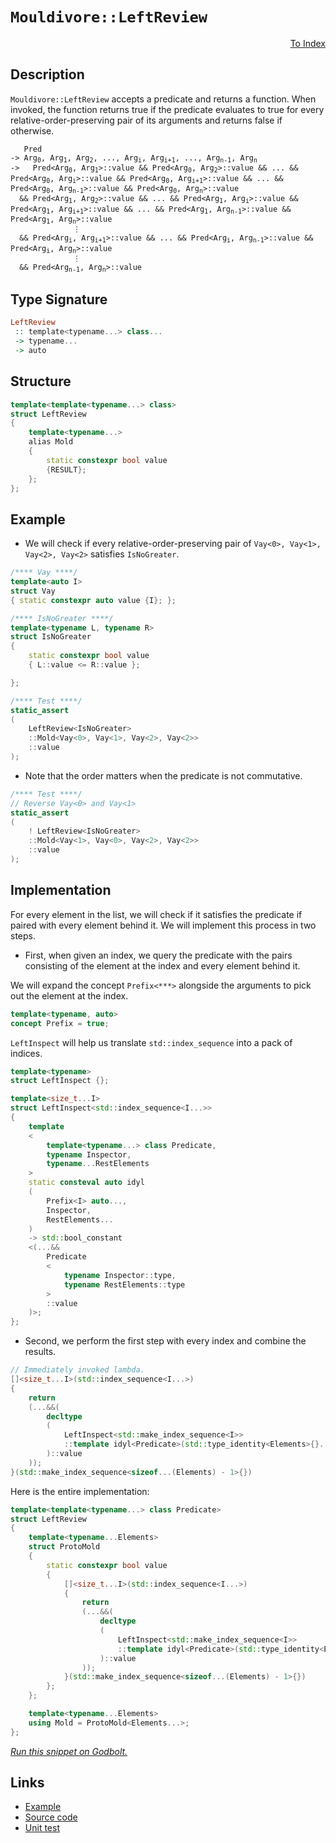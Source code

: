 <!-- Copyright 2024 Feng Mofan
SPDX-License-Identifier: Apache-2.0 -->

# `Mouldivore::LeftReview`

<p style='text-align: right;'><a href="../../../facilities/metafunctions.md#mouldivore-left-review">To Index</a></p>

## Description

`Mouldivore::LeftReview` accepts a predicate and returns a function. When invoked, the function returns true if the predicate evaluates to true for every relative-order-preserving pair of its arguments and returns false if otherwise.

<pre><code>   Pred
-> Arg<sub>0</sub>, Arg<sub>1</sub>, Arg<sub>2</sub>, ..., Arg<sub>i</sub>, Arg<sub>i+1</sub>, ..., Arg<sub>n-1</sub>, Arg<sub>n</sub>
->   Pred&lt;Arg<sub>0</sub>, Arg<sub>1</sub>&gt;::value && Pred&lt;Arg<sub>0</sub>, Arg<sub>2</sub>&gt;::value && ... && Pred&lt;Arg<sub>0</sub>, Arg<sub>i</sub>&gt;::value && Pred&lt;Arg<sub>0</sub>, Arg<sub>i+1</sub>&gt;::value && ... && Pred&lt;Arg<sub>0</sub>, Arg<sub>n-1</sub>&gt;::value && Pred&lt;Arg<sub>0</sub>, Arg<sub>n</sub>&gt;::value
  && Pred&lt;Arg<sub>1</sub>, Arg<sub>2</sub>&gt;::value && ... && Pred&lt;Arg<sub>1</sub>, Arg<sub>i</sub>&gt;::value && Pred&lt;Arg<sub>1</sub>, Arg<sub>i+1</sub>&gt;::value && ... && Pred&lt;Arg<sub>1</sub>, Arg<sub>n-1</sub>&gt;::value && Pred&lt;Arg<sub>1</sub>, Arg<sub>n</sub>&gt;::value
              &vellip;
  && Pred&lt;Arg<sub>i</sub>, Arg<sub>i+1</sub>&gt;::value && ... && Pred&lt;Arg<sub>i</sub>, Arg<sub>n-1</sub>&gt;::value && Pred&lt;Arg<sub>i</sub>, Arg<sub>n</sub>&gt;::value
              &vellip;
  && Pred&lt;Arg<sub>n-1</sub>, Arg<sub>n</sub>&gt;::value</code></pre>

## Type Signature

```Haskell
LeftReview
 :: template<typename...> class...
 -> typename...
 -> auto
```

## Structure

```C++
template<template<typename...> class>
struct LeftReview
{
    template<typename...>
    alias Mold
    {
        static constexpr bool value
        {RESULT};
    };
};
```

## Example

- We will check if every relative-order-preserving pair of `Vay<0>, Vay<1>, Vay<2>, Vay<2>` satisfies `IsNoGreater`.

```C++
/**** Vay ****/
template<auto I>
struct Vay
{ static constexpr auto value {I}; };

/**** IsNoGreater ****/
template<typename L, typename R>
struct IsNoGreater
{
    static constexpr bool value
    { L::value <= R::value };

};

/**** Test ****/
static_assert
(
    LeftReview<IsNoGreater>
    ::Mold<Vay<0>, Vay<1>, Vay<2>, Vay<2>>
    ::value
);
```

- Note that the order matters when the predicate is not commutative.

```C++
/**** Test ****/
// Reverse Vay<0> and Vay<1>
static_assert
(
    ! LeftReview<IsNoGreater>
    ::Mold<Vay<1>, Vay<0>, Vay<2>, Vay<2>>
    ::value
);
```

## Implementation

For every element in the list, we will check if it satisfies the predicate if paired with every element behind it.
We will implement this process in two steps.

- First, when given an index, we query the predicate with the pairs consisting of the element at the index and every element behind it.

We will expand the concept `Prefix<***>` alongside the arguments to pick out the element at the index.

```C++
template<typename, auto>
concept Prefix = true;
```

`LeftInspect` will help us translate `std::index_sequence` into a pack of indices.

```C++
template<typename>
struct LeftInspect {};

template<size_t...I>
struct LeftInspect<std::index_sequence<I...>> 
{
    template
    <
        template<typename...> class Predicate,
        typename Inspector,
        typename...RestElements
    >
    static consteval auto idyl
    (
        Prefix<I> auto...,
        Inspector,
        RestElements...
    )
    -> std::bool_constant
    <(...&&
        Predicate
        <
            typename Inspector::type,
            typename RestElements::type
        >
        ::value
    )>;
};
```

- Second, we perform the first step with every index and combine the results.

```C++
// Immediately invoked lambda.
[]<size_t...I>(std::index_sequence<I...>)
{
    return
    (...&&(
        decltype
        (
            LeftInspect<std::make_index_sequence<I>>
            ::template idyl<Predicate>(std::type_identity<Elements>{}...)
        )::value
    ));
}(std::make_index_sequence<sizeof...(Elements) - 1>{})
```

Here is the entire implementation:

```C++
template<template<typename...> class Predicate>
struct LeftReview
{
    template<typename...Elements>
    struct ProtoMold
    {
        static constexpr bool value
        {
            []<size_t...I>(std::index_sequence<I...>)
            {
                return
                (...&&(
                    decltype
                    (
                        LeftInspect<std::make_index_sequence<I>>
                        ::template idyl<Predicate>(std::type_identity<Elements>{}...)
                    )::value
                ));
            }(std::make_index_sequence<sizeof...(Elements) - 1>{})
        }; 
    };

    template<typename...Elements>
    using Mold = ProtoMold<Elements...>;
};
```

[*Run this snippet on Godbolt.*](https://godbolt.org/#z:OYLghAFBqd5QCxAYwPYBMCmBRdBLAF1QCcAaPECAMzwBtMA7AQwFtMQByARg9KtQYEAysib0QXACx8BBAKoBnTAAUAHpwAMvAFYTStJg1DIApACYAQuYukl9ZATwDKjdAGFUtAK4sGIAMykrgAyeAyYAHI%2BAEaYxBJcZqQADqgKhE4MHt6%2BASlpGQKh4VEssfFcibaY9o4CQgRMxATZPn6BdpgOmQ1NBMWRMXEJSQqNza25HeP9YYNlw5VmAJS2qF7EyOwcAPQAVAeHR8cnezsmGgCC%2B4cA1AAimMmujMh4mAq3R%2BdXN6f/xx%2BlwuwLM/jCyG8WFuJn8bi8jlohAAnrDsCDzOCGJCvNDYW5kGN0FgqGiMb8jrdlMRMDRVF9DkCCJgWMkDMz8QRkc9mGxSLcmAjUGSrmhsU8CFSaXSYf57rcCMQvJhYVYriC/gCtQcgZrbgBJVn0NiCJh1BgMnUa7U2s7k66U4K0gj6hgKZ4OS12q7Mo1mlVwrk81gB9FXMZKz1Oqgut0eyUmADsVkT91V9t9bP9%2BPSAC9MAB9AgAOlL%2BpFlwjXijztd7q6BBzBHQIBAYSwqgLSgAjsrxfj9aXi2T/NgYerkyDbtOFSysxyrjPZW4p0uZ5n2QG3EHGCGh2jbpCmApPtTMPhRMzSKu1wrubu2Aa4w2SNfF7e78G2EOAEofAjYMajAEAoN6ymGlxLmMZp4Mgh4CGMmAAG5iAKQq3Hg6DIrQYEQGBS5nnSA4HoKRBDm%2BkEfnW8avvhM5/mMgEssBCj7u%2B07LGBAC0B5Eq20SoJ4BZitBghgfiED7mYABs5iyexa5nhe2YKUu%2BJ0beO68pgT71g4JCtjuFEfmuWkhrcDEAUBggKIZ94aeBDmtih3gqgpnGjumE5pv4arAhSdzRgQf5Ie8ADuXpMnOm6ctF2aBve2n7qOh4GCeUrnrB8UQVWNYxiF4UYpOCkbvF26JXupZMSaIEVlBirVpK1KoEQACynjoOJxWUbe0GOHBInMqoyTELcAmeLcLnKg5SZ%2BSZakAKxWAtPluHmhYlmWaIQHxbYMB2XaYL2rxboOpZopxqkfrNDkmTSBAbAwt0fpJ50yXJeFXfNa5YJCO7Pd9n09d9INBdRDZNi2IAsEwADWhbtpgnY9n2WzEZ5nlfSDt6GXFzIYVhOFwkpWUcqOO3NnZzwFphwEovi1UsWSk6pkOl3A9jS7LM5YjTVjJnLB5c0g0m9wU1DMPwzT%2B1I4dx39nC62oFQQ4QIzNnLLcXG3FwzMpvc7MmaLqrjsDxu%2BfaS6lWT5VfpgQ7q7VmPA146RGLc7W0Ogsrys1bUdQz1kgcl6IW95Xn%2BQ6toArqlIAGJ4MQYy3NgqisGyOnfNa0f/ECGJghCUI6Zy95FsQTCEKBzvZwctwAGpMMikUgtbW6kagBoVrlkoN6iE4WLcfWwfBbpDSNaFEJNvPF8m5apib5t%2BTXewGgoESoAA4jS/qjVnPp41uZmPsE/JHzpP5dw1nr6mvm/b8yxBFcL05DwNCFj6N420FPrldQPwQ81csuWE8ofyAOVDCeeYdI6L3tHqAAKv%2BZu4ZGj9QLMeJQzQQRAyXEFAqmAwoDlvlvTAO86ozlbJ7TqcJe74g0GifktC4S61HIwxu%2BIzAMPruwuEnCMYQSXOAtylwhZwJzjHZetwhBdAEN7VO6d6DIKjuIk4ecAq10QcnPe1wdgWWQnEJQ3DURwnoSlQw3smFuBYTlVBsF0EnjiI2K4OCZxgDALcPByFCpwhvuvEhZDnaCJAFQ/EljrFsOMW4Ux2AIkcK4ZYvhocBEUJAFNYRQsOCrFoJwBavA/AcC0KQVAnAVyWGsIPdYmxi5gh4KQAgmhMmrFhiABakhiwaAABxmDMAATh6VwBanSOlcETImaQ2SOCSF4CwCQGgNCkHyYU4pHBeC2XmfUgpmTSBwFgDARAIB1gEGSAicglA0CsjoHECIIZOCqA6dJLi0lJC3GAMgOCUhixmF4JlIgxBMJ6H4IIEQYh2BSBkIIRQKh1CbNILoLgpAwrl2SJwHgWScl5IaUUzgAB5BExzJTK1uHch5TyXlvJ1m0swtwIAeAufQUamIuDLF4BsrQqwIBIHOckS5ZAKAQC5TykAwApBJBoLQB%2BtkIDRExdEMITRkQot4LK5gxBkTYuiNoBsirSDnJqtihgtAFUwqwNELwwA3BiFoLZbgvAsAwyMOIY1icGx4CQh8TFSMugIm2LUsIzIJmFKRNEcuqqPBYExYqPAMybWkDdcQASShHj2uAEiIwDTVhUAMMABQddwrYp5NqwFwhRDiDBUWyFahMVwv0IYYw1hrD6DwNEWykBVioGSOaa1XEiQgNMGUywZgllxr%2BVgFtEBVidG6M4CArhJh%2BHhSEOYpRyh6FSOkc0c7V0FHNAMZdixqi1B6DMTd8LJ3ml6M0XdQwKi2GPZ4NoehoKXqXdeiQE7KlbDffodFCzMXLKJfcx5zzXnvMpdS3AhASAwhqcyup6bVgIFIVgeI47SDNMkP4YsPT/BjI0JIMwkhpJzIWtJHp37JnTICFwYs0kuDSQ6T04Z0lWkDOw9JX9MLlmrJAOs9N2y9kcoOXik5fKBX0uuWwTgTQWBIUTFxJgqVa06x6cWajhSfkkH%2BfCotwLS3SHLUoStMLdBJERUwZFNq0UcFyRxpZOLhMEqoABklzyjzuy4CptT1LaXcvpdB/wKwWV8cE2JuIpz%2BWoDpcMNzwr%2BnzLFRKyg0qYXKvldq1Lqr1WaocNq3VwF9WGsxSas1FraBWu1Xa2tjrCn4BpN0N11r1OqC9cybVfqaiYqDSG5EYbtiFMjdG2pcaE2YCTVVsIoBNkZqzTmvNBaY06ZLaC/TsgK3QsKSZmtaa%2B1WEsI25t8A20dsyF2ntcodvWEHbwVAw7aZjonTUF107Z33tyAu/aV6Fg3rXYULIr3535HXZkT7K7T2PanQwC9LR/uPvB%2BemYIP91PuhzkAHyPEcVHfRsT9TLyM2cWddzgzmgOKfc559p4H8C/P80yoLU2ENIeGKhiZUzSAzP8CpvDiYFo9NGf4fDhHJDwoJ1ilZtgeNwam/x%2BAgnDn4vC6F4gEntjSdJSwBQSE4JIQ88WTcYxvlU80y2bTshdPLfBfIQz62dB5DMxZ1FeOMWcfs0chEtxCWqDVxrrXOu9eShpZF3zcR/P%2BFg6yrZIXA88oV1H%2BlqTkDJGSAWbXPSCx%2B4LJ7/TdBEtSplXK1V6X89qo1VqmNeXBAFaNTVzAprzWWutbUyrDq%2Bu2udfV91MLPXIG9W1wQHWYVdflb1iNfzBu8GG2kUbLJxtpql5mpg2bc0EPzYwQtpulsSBWxCq3Va8gGG2/WvbQb7tFOOwhTgOw%2BIXYHUOuII73WtoPU9vwM79onqCB9l9X2t1A4EO/n7O6X%2BoOT%2BEOUO7%2BZ6R6fQGOj6d6qOMBUBQBiwWOVSX6Ey%2BOf6ROmetw6umuk0vu/oycashuDKMGdObKDOTAyGlAVmrOMyvSxY/g/gC0gyQucyjBiY9GtmhOYuayku5BaGIAkgC0WGIyiYcyHSkg/SXAXSMk5G/gTudmYu4egs5GXyXBouZBjSsaBimQghQAA%3D%3D)

## Links

- [Example](../../../code/facilities/metafunctions/mouldivore/left_review/implementation.hpp)
- [Source code](../../../../conceptrodon/descend/mouldivore/left_review.hpp)
- [Unit test](../../../../tests/unit/metafunctions/mouldivore/left_review.test.hpp)
